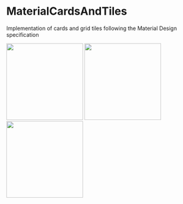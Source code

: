 # MaterialCardsAndTiles
Implementation of cards and grid tiles following the Material Design specification

<img src="https://raw.githubusercontent.com/danielgimenes/MaterialCardsAndTiles/master/docs/screen1.png" width="200">
<img src="https://raw.githubusercontent.com/danielgimenes/MaterialCardsAndTiles/master/docs/screen2.png" width="200">
<img src="https://raw.githubusercontent.com/danielgimenes/MaterialCardsAndTiles/master/docs/screen3.png" width="200">

